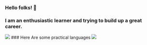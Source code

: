 ### Hello folks! :wave:
<!--
**kazisr/kazisr** is a :sparkles: _special_ :sparkles: repository because its `README.md` (this file) appears on your GitHub profile.
Here are some ideas to get you started:
- :telescope: I’m currently working on ...
- :seedling: I’m currently learning ...
- :dancers: I’m looking to collaborate on ...
- :thinking_face: I’m looking for help with ...
- :speech_balloon: Ask me about ...
- :mailbox: How to reach me: ...
- :smile: Pronouns: ...
- :zap: Fun fact: ...
-->
### I am an enthusiastic learner and trying to build up a great career.
<img src = "https://github-readme-stats.vercel.app/api?username=kazisr&theme=radical"/>
### Here Are some practical languages
<img src = "https://github-readme-stats.vercel.app/api/top-langs/?username=kazisr&langs_count=8&theme=radical"/>

